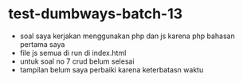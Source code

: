 # test-dumbways-batch-13
- soal saya kerjakan menggunakan php dan js karena php bahasan pertama saya
- file js semua di run di index.html
- untuk soal no 7 crud belum selesai
- tampilan belum saya perbaiki karena keterbatasn waktu
